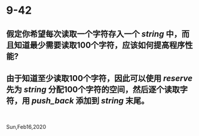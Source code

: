 # 9-42

## 假定你希望每次读取一个字符存入一个 _string_ 中，而且知道最少需要读取100个字符，应该如何提高程序性能?

## 由于知道至少读取100个字符，因此可以使用 _reserve_ 先为 _string_ 分配100个字符的空间，然后逐个读取字符，用 _push_back_ 添加到 _string_ 末尾。

&nbsp;

Sun,Feb16,2020